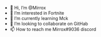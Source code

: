 - 👋 Hi, I’m @Mirrox
- 👀 I’m interested in Fortnite
- 🌱 I’m currently learning Mck
- 💞️ I’m looking to collaborate on GitHab
- 📫 How to reach me Mirrox#9036 discord

<!---
Nicksarij22/Nicksarij22 is a ✨ special ✨ repository because its `README.md` (this file) appears on your GitHub profile.
You can click the Preview link to take a look at your changes.
--->
